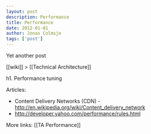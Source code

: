 ```yaml
---
layout: post
description: Performance
title: Performance
date: 2012-01-01
author: Jonas Colmsjo
tags: ['post']
---
```


Yet another post





[[wiki]] > [[Technical Architecture]]

h1. Performance tuning

Articles:
* Content Delivery Networks (CDN) - http://en.wikipedia.org/wiki/Content_delivery_network
* http://developer.yahoo.com/performance/rules.html


More links:
[[TA Performance]]
